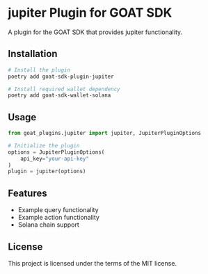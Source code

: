 # jupiter Plugin for GOAT SDK

A plugin for the GOAT SDK that provides jupiter functionality.

## Installation

```bash
# Install the plugin
poetry add goat-sdk-plugin-jupiter

# Install required wallet dependency
poetry add goat-sdk-wallet-solana
```

## Usage

```python
from goat_plugins.jupiter import jupiter, JupiterPluginOptions

# Initialize the plugin
options = JupiterPluginOptions(
    api_key="your-api-key"
)
plugin = jupiter(options)
```

## Features

- Example query functionality
- Example action functionality
- Solana chain support

## License

This project is licensed under the terms of the MIT license.
